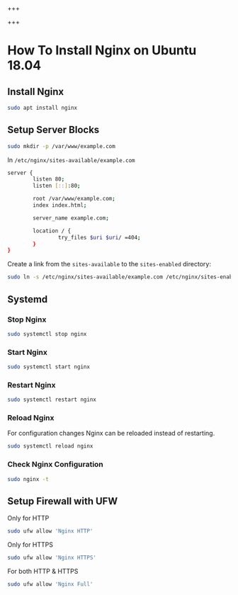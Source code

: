 
+++

+++
# How To Install Nginx on Ubuntu 18.04

## Install Nginx

```bash
sudo apt install nginx
```

## Setup Server Blocks

```bash
sudo mkdir -p /var/www/example.com
```

In `/etc/nginx/sites-available/example.com`

```bash
server {
        listen 80;
        listen [::]:80;

        root /var/www/example.com;
        index index.html;

        server_name example.com;

        location / {
                try_files $uri $uri/ =404;
        }
}
```

Create a link from the `sites-available` to the `sites-enabled` directory:

```bash
sudo ln -s /etc/nginx/sites-available/example.com /etc/nginx/sites-enabled/
```

## Systemd

### Stop Nginx

```bash
sudo systemctl stop nginx
```

### Start Nginx

```bash
sudo systemctl start nginx
```

### Restart Nginx

```bash
sudo systemctl restart nginx
```

### Reload Nginx

For configuration changes Nginx can be reloaded instead of restarting.

```bash
sudo systemctl reload nginx
```

### Check Nginx Configuration

```bash
sudo nginx -t
```

## Setup Firewall with UFW

Only for HTTP

```bash
sudo ufw allow 'Nginx HTTP'
```

Only for HTTPS

```bash
sudo ufw allow 'Nginx HTTPS'
```

For both HTTP & HTTPS

```bash
sudo ufw allow 'Nginx Full'
```

